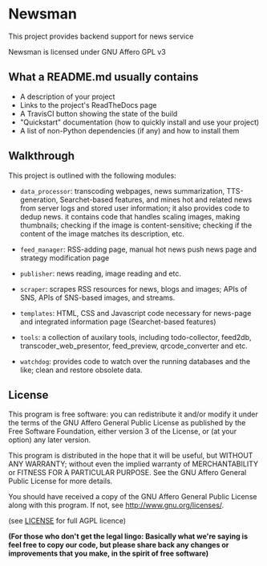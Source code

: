 Newsman
========

This project provides backend support for news service

Newsman is licensed under GNU Affero GPL v3

What a README.md usually contains
---------------------------------
- A description of your project
- Links to the project's ReadTheDocs page
- A TravisCI button showing the state of the build
- "Quickstart" documentation (how to quickly install and use your project)
- A list of non-Python dependencies (if any) and how to install them

Walkthrough
-------------------------

This project is outlined with the following modules:

* `data_processor`: transcoding webpages, news summarization, TTS-generation, Searchet-based features, and mines hot and related news from server logs and stored user information; it also provides code to dedup news. it contains code that handles scaling images, making thumbnails; checking if the image is content-sensitive; checking if the content of the image matches its description, etc.

* `feed_manager`: RSS-adding page, manual hot news push news page and strategy modification page 

* `publisher`: news reading, image reading and etc.

* `scraper`: scrapes RSS resources for news, blogs and images; APIs of SNS, APIs of SNS-based images, and streams.

* `templates`: HTML, CSS and Javascript code necessary for news-page and integrated information page (Searchet-based features)

* `tools`: a collection of auxilary tools, including todo-collector, feed2db,
  transcoder_web_presentor, feed_preview, qrcode_converter and etc. 

* `watchdog`: provides code to watch over the running databases and the like; clean and restore obsolete data.

License
-------

This program is free software: you can redistribute it and/or modify
it under the terms of the GNU Affero General Public License as published by
the Free Software Foundation, either version 3 of the License, or
(at your option) any later version.

This program is distributed in the hope that it will be useful,
but WITHOUT ANY WARRANTY; without even the implied warranty of
MERCHANTABILITY or FITNESS FOR A PARTICULAR PURPOSE.  See the
GNU Affero General Public License for more details.

You should have received a copy of the GNU Affero General Public License
along with this program.  If not, see <http://www.gnu.org/licenses/>. 

(see [LICENSE](https://github.com/chengdujin/newsman/blob/master/LICENSE)
for full AGPL licence)

**(For those who don't get the legal lingo: Basically what we're saying is
feel free to copy our code, but please share back any changes or improvements
that you make, in the spirit of free software)**
